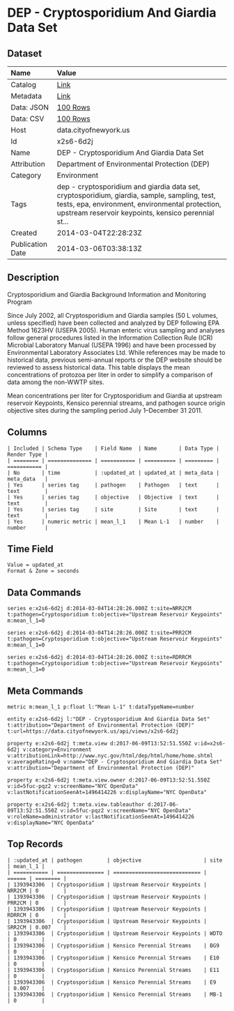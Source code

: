 # DEP - Cryptosporidium And Giardia Data Set

## Dataset

| Name | Value |
| :--- | :---- |
| Catalog | [Link](https://catalog.data.gov/dataset/dep-cryptosporidium-and-giardia-data-set-a729f) |
| Metadata | [Link](https://data.cityofnewyork.us/api/views/x2s6-6d2j) |
| Data: JSON | [100 Rows](https://data.cityofnewyork.us/api/views/x2s6-6d2j/rows.json?max_rows=100) |
| Data: CSV | [100 Rows](https://data.cityofnewyork.us/api/views/x2s6-6d2j/rows.csv?max_rows=100) |
| Host | data.cityofnewyork.us |
| Id | x2s6-6d2j |
| Name | DEP - Cryptosporidium And Giardia Data Set |
| Attribution | Department of Environmental Protection (DEP) |
| Category | Environment |
| Tags | dep - cryptosporidium and giardia data set, cryptosporidium, giardia, sample, sampling, test, tests, epa, environment, environmental protection, upstream reservoir keypoints, kensico perennial st... |
| Created | 2014-03-04T22:28:23Z |
| Publication Date | 2014-03-06T03:38:13Z |

## Description

Cryptosporidium and Giardia Background Information and Monitoring Program

Since July 2002, all Cryptosporidium and Giardia samples (50 L volumes, unless specified) have  been collected and analyzed by DEP following EPA Method 1623HV (USEPA 2005). Human  enteric virus sampling and analyses follow general procedures listed in the Information Collection Rule (ICR) Microbial Laboratory Manual (USEPA 1996) and have been processed by Environmental Laboratory Associates Ltd. While references may be made to historical data, previous semi-annual reports or the DEP website should be reviewed to assess historical data. This table displays the mean concentrations of protozoa per liter in order to simplify a comparison of data among the non-WWTP sites.

Mean concentrations per liter for Cryptosporidium and Giardia at upstream reservoir  Keypoints, Kensico perennial streams, and pathogen source origin objective sites during the sampling period July 1–December 31 2011.

## Columns

```ls
| Included | Schema Type    | Field Name  | Name       | Data Type | Render Type |
| ======== | ============== | =========== | ========== | ========= | =========== |
| No       | time           | :updated_at | updated_at | meta_data | meta_data   |
| Yes      | series tag     | pathogen    | Pathogen   | text      | text        |
| Yes      | series tag     | objective   | Objective  | text      | text        |
| Yes      | series tag     | site        | Site       | text      | text        |
| Yes      | numeric metric | mean_l_1    | Mean L-1   | number    | number      |
```

## Time Field

```ls
Value = updated_at
Format & Zone = seconds
```

## Data Commands

```ls
series e:x2s6-6d2j d:2014-03-04T14:28:26.000Z t:site=NRR2CM t:pathogen=Cryptosporidium t:objective="Upstream Reservoir Keypoints" m:mean_l_1=0

series e:x2s6-6d2j d:2014-03-04T14:28:26.000Z t:site=PRR2CM t:pathogen=Cryptosporidium t:objective="Upstream Reservoir Keypoints" m:mean_l_1=0

series e:x2s6-6d2j d:2014-03-04T14:28:26.000Z t:site=RDRRCM t:pathogen=Cryptosporidium t:objective="Upstream Reservoir Keypoints" m:mean_l_1=0
```

## Meta Commands

```ls
metric m:mean_l_1 p:float l:"Mean L-1" t:dataTypeName=number

entity e:x2s6-6d2j l:"DEP - Cryptosporidium And Giardia Data Set" t:attribution="Department of Environmental Protection (DEP)" t:url=https://data.cityofnewyork.us/api/views/x2s6-6d2j

property e:x2s6-6d2j t:meta.view d:2017-06-09T13:52:51.550Z v:id=x2s6-6d2j v:category=Environment v:attributionLink=http://www.nyc.gov/html/dep/html/home/home.shtml v:averageRating=0 v:name="DEP - Cryptosporidium And Giardia Data Set" v:attribution="Department of Environmental Protection (DEP)"

property e:x2s6-6d2j t:meta.view.owner d:2017-06-09T13:52:51.550Z v:id=5fuc-pqz2 v:screenName="NYC OpenData" v:lastNotificationSeenAt=1496414226 v:displayName="NYC OpenData"

property e:x2s6-6d2j t:meta.view.tableauthor d:2017-06-09T13:52:51.550Z v:id=5fuc-pqz2 v:screenName="NYC OpenData" v:roleName=administrator v:lastNotificationSeenAt=1496414226 v:displayName="NYC OpenData"
```

## Top Records

```ls
| :updated_at | pathogen        | objective                    | site   | mean_l_1 | 
| =========== | =============== | ============================ | ====== | ======== | 
| 1393943306  | Cryptosporidium | Upstream Reservoir Keypoints | NRR2CM | 0        | 
| 1393943306  | Cryptosporidium | Upstream Reservoir Keypoints | PRR2CM | 0        | 
| 1393943306  | Cryptosporidium | Upstream Reservoir Keypoints | RDRRCM | 0        | 
| 1393943306  | Cryptosporidium | Upstream Reservoir Keypoints | SRR2CM | 0.007    | 
| 1393943306  | Cryptosporidium | Upstream Reservoir Keypoints | WDTO   | 0        | 
| 1393943306  | Cryptosporidium | Kensico Perennial Streams    | BG9    | 0        | 
| 1393943306  | Cryptosporidium | Kensico Perennial Streams    | E10    | 0        | 
| 1393943306  | Cryptosporidium | Kensico Perennial Streams    | E11    | 0        | 
| 1393943306  | Cryptosporidium | Kensico Perennial Streams    | E9     | 0.007    | 
| 1393943306  | Cryptosporidium | Kensico Perennial Streams    | MB-1   | 0        | 
```